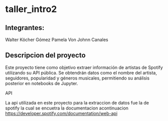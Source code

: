# taller_intro2
## Integrantes:
Walter Köcher Gómez 
Pamela Von Johnn Canales
##  Descripcion del proyecto

Este proyecto tiene como objetivo extraer información de artistas de Spotify utilizando su API pública. Se obtendrán datos como el nombre del artista, seguidores, popularidad y géneros musicales, permitiendo su análisis posterior en notebooks de Jupyter.


API

La api utilizada en este proyecto para la extraccion de datos fue la de spotify la cual se encuetra la documentacion acontinuacion
https://developer.spotify.com/documentation/web-api

